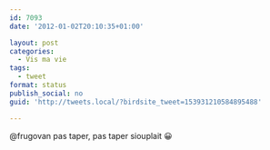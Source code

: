```yaml
---
id: 7093
date: '2012-01-02T20:10:35+01:00'

layout: post
categories:
  - Vis ma vie
tags:
  - tweet
format: status
publish_social: no
guid: 'http://tweets.local/?birdsite_tweet=153931210584895488'

---
```


@frugovan pas taper, pas taper siouplait 😀